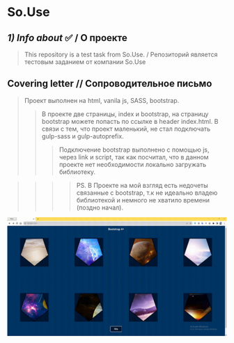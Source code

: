 # So.Use 


## *1) Info about* :white_check_mark: / О проекте
>This repository is a test task from So.Use. / Репозиторий является тестовым заданием от компании So.Use

## Covering letter // Сопроводительное письмо
>Проект выполнен на html, vanila js, SASS, bootstrap.
>> В проекте две страницы, index и bootstrap, на страницу bootstrap можете попасть по ссылке в header index.html. В связи с тем, что проект маленький, не стал подключать gulp-sass и gulp-autoprefix.
>>>Подключение bootstrap выполнено с помощью js, через link и script, так как посчитал, что в данном проекте нет необходимости локально загружать библиотеку.

>>>>PS. В Проекте на мой взгляд есть недочеты связанные с bootstrap, т.к не идеально владею библиотекой и немного не хватило времени (поздно начал).  

![mygif](./readme/use.gif)
